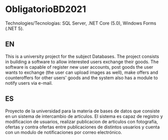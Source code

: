 # ObligatorioBD2021

Technologies/Tecnologías: SQL Server, .NET Core (5.0), Windows Forms (.NET 5). 


## EN

This is a university project for the subject Databases. The project consists in building a software to allow interested users exchange their goods. The software is capable of register new user accounts, post goods the user wants to exchange (the user can upload images as well), make offers and counteroffers for other users' goods and the system also has a module to notify users via e-mail. 

## ES

Proyecto de la universidad para la materia de bases de datos que consiste en un sistema de intercambio de articulos. El sistema es capaz de registro y modificacion de usuarios, realizar publicacion de articulos con fotografía, ofertas y contra ofertas entre publicaciones de distintos usuarios y cuenta con un modulo de notificaciones por correo electrónico.
